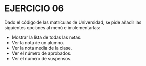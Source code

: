 # EJERCICIO 06

Dado el código de las matrículas de Universidad, se pide añadir las siguientes opciones al menú e implementarlas:
- Mostrar la lista de todas las notas.
- Ver la nota de un alumno.
- Ver la nota media de la clase.
- Ver el número de aprobados.
- Ver el número de suspensos.
